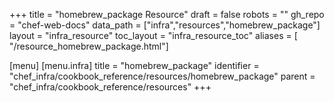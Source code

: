 +++
title = "homebrew_package Resource"
draft = false
robots = ""
gh_repo = "chef-web-docs"
data_path = ["infra","resources","homebrew_package"]
layout = "infra_resource"
toc_layout = "infra_resource_toc"
aliases = [ "/resource_homebrew_package.html"]

[menu]
  [menu.infra]
    title = "homebrew_package"
    identifier = "chef_infra/cookbook_reference/resources/homebrew_package"
    parent = "chef_infra/cookbook_reference/resources"
+++

<!-- The contents of this page are automatically generated from the homebrew_package.yaml file in the data directory. -->
<!-- To suggest a change, edit the https://github.com/chef/chef/blob/main/lib/chef/resource/homebrew_package.rb file
      and submit a pull request to the https://github.com/chef/chef repository. -->
